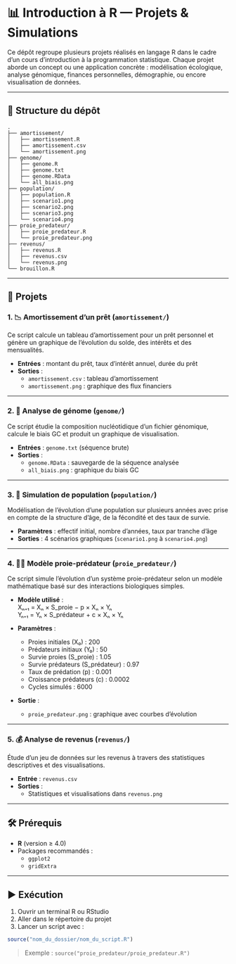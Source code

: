 # 📊 Introduction à R — Projets & Simulations

Ce dépôt regroupe plusieurs projets réalisés en langage R dans le cadre d’un cours d’introduction à la programmation statistique. Chaque projet aborde un concept ou une application concrète : modélisation écologique, analyse génomique, finances personnelles, démographie, ou encore visualisation de données.

---

## 📁 Structure du dépôt

```
.
├── amortissement/
│   ├── amortissement.R
│   ├── amortissement.csv
│   └── amortissement.png
├── genome/
│   ├── genome.R
│   ├── genome.txt
│   ├── genome.RData
│   └── all_biais.png
├── population/
│   ├── population.R
│   ├── scenario1.png
│   ├── scenario2.png
│   ├── scenario3.png
│   └── scenario4.png
├── proie_predateur/
│   ├── proie_predateur.R
│   └── proie_predateur.png
├── revenus/
│   ├── revenus.R
│   ├── revenus.csv
│   └── revenus.png
└── brouillon.R
```

---

## 🧮 Projets

### 1. 📉 Amortissement d’un prêt (`amortissement/`)
Ce script calcule un tableau d’amortissement pour un prêt personnel et génère un graphique de l’évolution du solde, des intérêts et des mensualités.

- **Entrées** : montant du prêt, taux d’intérêt annuel, durée du prêt
- **Sorties** :
  - `amortissement.csv` : tableau d’amortissement
  - `amortissement.png` : graphique des flux financiers

---

### 2. 🧬 Analyse de génome (`genome/`)
Ce script étudie la composition nucléotidique d’un fichier génomique, calcule le biais GC et produit un graphique de visualisation.

- **Entrées** : `genome.txt` (séquence brute)
- **Sorties** :
  - `genome.RData` : sauvegarde de la séquence analysée
  - `all_biais.png` : graphique du biais GC

---

### 3. 👥 Simulation de population (`population/`)
Modélisation de l’évolution d’une population sur plusieurs années avec prise en compte de la structure d’âge, de la fécondité et des taux de survie.

- **Paramètres** : effectif initial, nombre d’années, taux par tranche d’âge
- **Sorties** : 4 scénarios graphiques (`scenario1.png` à `scenario4.png`)

---

### 4. 🐇🦊 Modèle proie-prédateur (`proie_predateur/`)
Ce script simule l’évolution d’un système proie-prédateur selon un modèle mathématique basé sur des interactions biologiques simples.

- **Modèle utilisé** :\
Xₙ₊₁ = Xₙ × S_proie − p × Xₙ × Yₙ  
Yₙ₊₁ = Yₙ × S_prédateur + c × Xₙ × Yₙ

- **Paramètres** :
  - Proies initiales (X₀) : 200
  - Prédateurs initiaux (Y₀) : 50
  - Survie proies (S_proie) : 1.05
  - Survie prédateurs (S_prédateur) : 0.97
  - Taux de prédation (p) : 0.001
  - Croissance prédateurs (c) : 0.0002
  - Cycles simulés : 6000

- **Sortie** :
  - `proie_predateur.png` : graphique avec courbes d’évolution

---

### 5. 💰 Analyse de revenus (`revenus/`)
Étude d’un jeu de données sur les revenus à travers des statistiques descriptives et des visualisations.

- **Entrée** : `revenus.csv`
- **Sorties** :
  - Statistiques et visualisations dans `revenus.png`

---

## 🛠️ Prérequis

- **R** (version ≥ 4.0)
- Packages recommandés :
  - `ggplot2`
  - `gridExtra`

---

## ▶️ Exécution

1. Ouvrir un terminal R ou RStudio
2. Aller dans le répertoire du projet
3. Lancer un script avec :

```r
source("nom_du_dossier/nom_du_script.R")
```

> Exemple : `source("proie_predateur/proie_predateur.R")`
